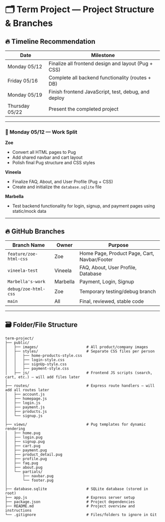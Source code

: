 # 🗂️ Term Project — Project Structure & Branches

## 🔥 Timeline Recommendation

| Date         | Milestone                                                |
|--------------|-----------------------------------------------------------|
| Monday 05/12 | Finalize all frontend design and layout (Pug + CSS)       |
| Friday 05/16 | Complete all backend functionality (routes + DB)          |
| Monday 05/19 | Finish frontend JavaScript, test, debug, and deploy       |
| Thursday 05/22 | Present the completed project                           |

---

### 📌 Monday 05/12 — Work Split

**Zoe**
- Convert all HTML pages to Pug
- Add shared navbar and cart layout
- Polish final Pug structure and CSS styles

**Vineela**
- Finalize FAQ, About, and User Profile (Pug + CSS)
- Create and initialize the `database.sqlite` file

**Marbella**
- Test backend functionality for login, signup, and payment pages using static/mock data

---

## 🔥 GitHub Branches

| Branch Name            | Owner     | Purpose                                        |
|------------------------|-----------|------------------------------------------------|
| `feature/zoe-html-css` | Zoe       | Home Page, Product Page, Cart, Navbar/Footer   |
| `vineela-test`         | Vineela   | FAQ, About, User Profile, Database             |
| `Marbella's-work`      | Marbella  | Payment, Login, Signup                         |
| `debug/zoe-html-css`   | Zoe       | Temporary testing/debug branch                 |
| `main`                 | All       | Final, reviewed, stable code                   |

---

## 🗃️ Folder/File Structure

```plaintext
term-project/
├── public/
│   ├── images/                      # All product/company images
│   ├── styles/                      # Separate CSS files per person
│   │   ├── home-products-style.css
│   │   ├── login-style.css
│   │   ├── signUp-style.css
│   │   ├── payment-style.css
│   ├── js/                          # Frontend JS scripts (search, cart, etc.) — will add files later
│
├── routes/                          # Express route handlers — will add all routes later
│   ├── account.js
│   ├── homepage.js
│   ├── login.js
│   ├── payment.js
│   ├── products.js
│   └── signup.js
│
├── views/                           # Pug templates for dynamic rendering
│   ├── home.pug
│   ├── login.pug
│   ├── signup.pug
│   ├── cart.pug
│   ├── payment.pug
│   ├── product_detail.pug
│   ├── profile.pug
│   ├── faq.pug
│   ├── about.pug
│   └── partials/
│       ├── navbar.pug
│       └── footer.pug
│
├── database.sqlite                  # SQLite database (stored in root)
├── app.js                           # Express server setup
├── package.json                     # Project dependencies
├── README.md                        # Project overview and instructions
└── .gitignore                       # Files/folders to ignore in Git
```